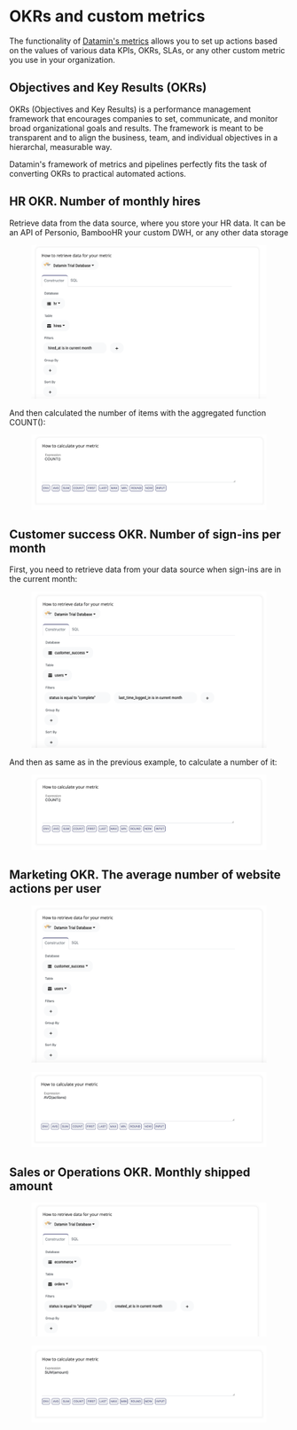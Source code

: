 # OKRs and custom metrics

The functionality of [Datamin's metrics](broken-reference) allows you to set up actions based on the values of various data KPIs, OKRs, SLAs, or any other custom metric you use in your organization.

## Objectives and Key Results (OKRs)

OKRs (Objectives and Key Results) is a performance management framework that encourages companies to set, communicate, and monitor broad organizational goals and results. The framework is meant to be transparent and to align the business, team, and individual objectives in a hierarchal, measurable way.

Datamin's framework of metrics and pipelines perfectly fits the task of converting OKRs to practical automated actions.

## HR OKR. Number of monthly hires

Retrieve data from the data source, where you store your HR data. It can be an API of Personio, BambooHR your custom DWH, or any other data storage

<figure><img src="../../.gitbook/assets/Screenshot 2023-01-15 at 20.29.24.png" alt=""><figcaption></figcaption></figure>

And then calculated the number of items with the aggregated function COUNT():

<figure><img src="../../.gitbook/assets/Screenshot 2023-01-15 at 20.29.33.png" alt=""><figcaption></figcaption></figure>

## Customer success OKR. Number of sign-ins per month

First, you need to retrieve data from your data source when sign-ins are in the current month:

<figure><img src="../../.gitbook/assets/Screenshot 2023-01-15 at 20.34.02.png" alt=""><figcaption></figcaption></figure>

And then as same as in the previous example, to calculate a number of it:

<figure><img src="../../.gitbook/assets/Screenshot 2023-01-15 at 20.34.10.png" alt=""><figcaption></figcaption></figure>

## Marketing OKR. The average number of website actions per user

<figure><img src="../../.gitbook/assets/Screenshot 2023-01-15 at 20.36.30.png" alt=""><figcaption></figcaption></figure>

<figure><img src="../../.gitbook/assets/Screenshot 2023-01-15 at 20.36.37.png" alt=""><figcaption></figcaption></figure>

## Sales or Operations OKR. Monthly shipped amount

<figure><img src="../../.gitbook/assets/Screenshot 2023-01-15 at 20.42.30.png" alt=""><figcaption></figcaption></figure>

<figure><img src="../../.gitbook/assets/Screenshot 2023-01-15 at 20.42.39.png" alt=""><figcaption></figcaption></figure>
